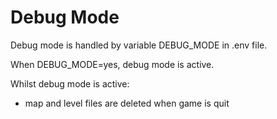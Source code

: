 # Debug Mode

Debug mode is handled by variable DEBUG_MODE in .env file.

When DEBUG_MODE=yes, debug mode is active.

Whilst debug mode is active:
- map and level files are deleted when game is quit